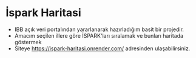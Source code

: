 # İspark Haritasi

- IBB açık veri portalından yararlanarak hazırladığım basit bir projedir.
- Amacım seçilen illere göre İSPARK'ları sıralamak ve bunları haritada göstermek
- Siteye https://ispark-haritasi.onrender.com/ adresinden ulaşabilirsiniz.
